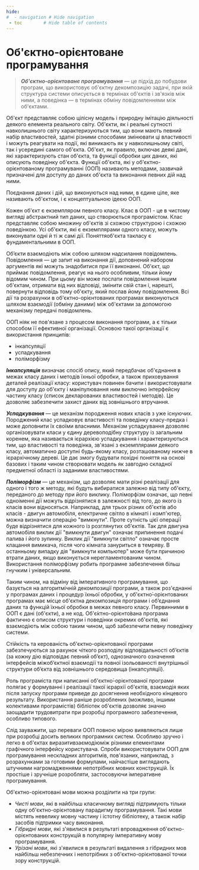 ```yaml
---
hide:
#  - navigation # Hide navigation
 - toc        # Hide table of contents
---
```


# Об'єктно-орієнтоване програмування

> ***Об'єктно-орієнтоване програмування*** — це підхід до побудови програм, що використовує об'єктну декомпозицію задачі, при якій структура системи описується в термінах об'єктів і зв'язків між ними, а поведінка — в термінах обміну повідомленнями між об'єктами.

Об'єкт представляє собою цілісну модель і природну імітацію діяльності деякого елемента реального світу. Об'єкти, як і реальні сутності навколишнього світу характеризуються тим, що вони мають певний набір властивостей, здатні різними способами змінювати ці властивості і можуть реагувати на події, які виникають як у навколишньому світі, так і усередині самого об'єкта. Об'єкт, як правило, включає деякі дані, які характеризують стан об'єкта, та функції обробки цих даних, які описують поведінку об'єкта. Функції об'єкта, які у об'єктно-орієнтованому програмуванні (ООП) називають методами, зазвичай призначені для доступу до даних об'єкта та виконання певних дій над ними.

Поєднання даних і дій, що виконуються над ними, в єдине ціле, яке називають об'єктом, і є концептуальною ідеєю ООП.

Кожен об'єкт є екземпляром певного класу. Клас в ООП - це в чистому вигляді абстрактний тип даних, що створюється програмістом. Клас представляє собою множину об'єктів зі схожою структурою і схожою поведінкою. Усі об'єкти, які є екземплярами одного класу, можуть виконувати одні й ті ж самі дії. Поняттяоб'єкта такласу є фундаментальними в ООП.

Об’єкти взаємодіють між собою шляхом надсилання повідомлень. Повідомлення — це запит на виконання дії, доповнений набором аргументів які можуть знадобитися при її виконанні. Об'єкт, що приймає повідомлення, реагує на нього особливим, тільки йому відомим чином. При цьому він може послати повідомлення іншим об'єктам, отримати від них відповіді, змінити свій стан і, нарешті, повернути відповідь тому об'єкту, який послав йому повідомлення. Всі дії та розрахунки в об'єктно-орієнтованих програмах виконуються шляхом взаємодії (обміну даними) між об'єктами за допомогою механізму передачі повідомлень.

ООП ніяк не пов'язане з процесом виконання програми, а є тільки способом її ефективної організації. Основою такої організації є використання принципів:
* інкапсуляції
* успадкування
* поліморфізму

***Інкапсуляція*** визначає спосіб опису, який передбачає об'єднання в межах класу даних і методів їхньої обробки, а також приховування деталей реалізації класу: користувач повинен бачити і використовувати для доступу до об'єкту і маніпулювання ним виключно інтерфейсну частину класу (список декларованих властивостей і методів). Це дозволяє забезпечити захист даних від зовнішнього втручання. 

***Успадкування*** — це механізм породження нових класів з уже існуючих. Породжений клас успадковує властивості та поведінку класу-предка і може доповнити їх своїми власними. Механізм успадкування дозволяє організовувати класи у єдину деревоподібну структуру із загальним коренем, яка називається ієрархією успадкування і характеризуються тим, що властивості та поведінка, зв'язані з екземплярами деякого класу, автоматично доступні будь-якому класу, розташованому нижче в ієрархічному дереві. Це дає змогу будувати похідні поняття на основі базових і таким чином створювати модель як завгодно складної предметної області із заданими властивостями.

***Поліморфізм*** — це механізм, що дозволяє мати різні реалізації для одного і того ж методу, які будуть вибиратися залежно від типу об'єкту, переданого до методу при його виклику. Поліморфізм означає, що певні одноіменні дії можуть відрізнятися в залежності від того, до якого із класів вони відносяться. Наприклад, для трьох різних об'єктів або класів - двигун автомобіля, електричне світло в кімнаті і комп'ютер, можна визначити операцію "вимкнути". Проте сутність цієї операції буде відрізнятися для кожного із розглянутих об'єктів. Так для двигуна автомобіля виклик дії "вимкнути двигун" означає припинення подачі палива і його зупинку. Виклик дії "вимкнути світло" означає просте клацання вимикача, після чого кімната зануриться в темряву. В останньому випадку дія "вимкнути компьютер" може бути причиною втрати даних, якщо виконується нерегламентованим чином. Використання поліморфізму робить програмне забезпечення більш гнучким і універсальним.

Таким чином, на відміну від імперативного програмування, що базується на алгоритмічній декомпозиції програми, а також роз'єднанні у програмах даних і процедур їхньої обробки, у об'єктно́-орієнтованих програмах має місце об'єктна декомпозиція програми і об’єднання даних та функцій їхньої обробки в межах певного класу. Первинними в ООП є дані (об'єкти), а не код. Об'є́ктно-орієнто́вана програма фактично є описом структури і поведінки окремих об'єктів, які взаємодіють між собою таким чином, щоб забезпечити певну поведінку системи.

Стійкість та керованість об'єктно-орієнтованої програми забезпечуються за рахунок чіткого розподілу відповідальності об’єктів (за кожну дію відповідає певний об’єкт), однозначного означення інтерфейсів міжоб’єктної взаємодії та повної ізольованості внутрішньої структури об’єкта від зовнішнього середовища (інкапсуляції).

Роль програміста при написанні об'єктно́-орієнтованої програми полягає у формуванні і реалізації такої ієрархії об'єктів, взаємодія яких після запуску програми приведе до досягнення необхідного кінцевого результату. Використання раніше розроблених (можливо, іншими колективами програмістів) бібліотек об'єктів дозволяє значно заощадити трудовитрати при розробці програмного забезпечення, особливо типового.

Слід зауважити, що переваги ООП повною мірою виявляються лише при розробці досить великих програмних систем. Особливо зручно і легко в об'єктах виразитивзаємодіюміж різними елементами графічного інтерфейсу користувача. Спроби використовувати ООП для програмування нескладних алгоритмів, пов'язаних, наприклад, з розрахунками за готовими формулами, найчастіше виглядають штучними нагромадженнями непотрібних мовних конструкцій. Їх простіше і зручніше розробляти, застосовуючи імперативне програмування.

Об'єктно-орієнтовані мови можна розділити на три групи:

* *Чисті мови*, які в найбільш класичному вигляді підтримують тільки одну об'єктно-орієнтовану парадигму програмування. Такі мови містять невелику мовну частину і істотну бібліотеку, а також набір засобів підтримки часу виконання.
* *Гібридні мови*, які з'явилися в результаті впровадження об'єктно-орієнтованих конструкцій в популярну імперативну мову програмування.
* *Урізані мови*, які з'явилися в результаті видалення з гібридних мов найбільш небезпечних і непотрібних з об'єктно-орієнтованої точки зору конструкцій.


